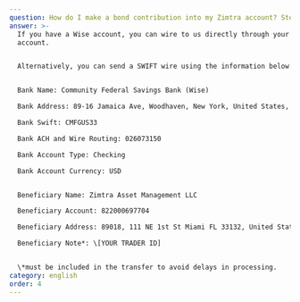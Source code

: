 ```yaml
---
question: How do I make a bond contribution into my Zimtra account? Step by Step
answer: >-
  If you have a Wise account, you can wire to us directly through your Wise
  account.


  Alternatively, you can send a SWIFT wire using the information below:


  Bank Name: Community Federal Savings Bank (Wise)

  Bank Address: 89-16 Jamaica Ave, Woodhaven, New York, United States, 11421

  Bank Swift: CMFGUS33

  Bank ACH and Wire Routing: 026073150

  Bank Account Type: Checking

  Bank Account Currency: USD


  Beneficiary Name: Zimtra Asset Management LLC

  Beneficiary Account: 822000697704

  Beneficiary Address: 89018, 111 NE 1st St Miami FL 33132, United States

  Beneficiary Note*: \[YOUR TRADER ID]


  \*must be included in the transfer to avoid delays in processing.
category: english
order: 4
---
```

